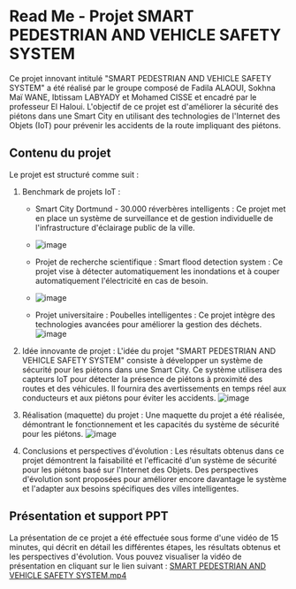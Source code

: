 # Read Me - Projet SMART PEDESTRIAN AND VEHICLE SAFETY SYSTEM

Ce projet innovant intitulé "SMART PEDESTRIAN AND VEHICLE SAFETY SYSTEM" a été réalisé par le groupe composé de Fadila ALAOUI, Sokhna Maï WANE, Ibtissam LABYADY et Mohamed CISSE et  encadré par le professeur El Haloui. L'objectif de ce projet est d'améliorer la sécurité des piétons dans une Smart City en utilisant des technologies de l'Internet des Objets (IoT) pour prévenir les accidents de la route impliquant des piétons.

## Contenu du projet

Le projet est structuré comme suit :

1. Benchmark de projets IoT :
   - Smart City Dortmund - 30.000 réverbères intelligents : Ce projet met en place un système de surveillance et de gestion individuelle de l'infrastructure d'éclairage public de la ville.
   - 
     ![image](https://github.com/ibtissam01/IOT_Project/assets/89752387/61c386d1-8e71-4126-bef1-0dca2da265b0)

   - Projet de recherche scientifique : Smart flood detection system : Ce projet vise à détecter automatiquement les inondations et à couper automatiquement l'électricité en cas de besoin.
   - 
     ![image](https://github.com/ibtissam01/IOT_Project/assets/89752387/02e66e2e-a740-4594-b3c0-ae4a968fd31b)

   - Projet universitaire : Poubelles intelligentes : Ce projet intègre des technologies avancées pour améliorer la gestion des déchets.
![image](https://github.com/ibtissam01/IOT_Project/assets/89752387/334a27bb-ee8f-431c-9479-23c44c83e1a6)

2. Idée innovante de projet :
   L'idée du projet "SMART PEDESTRIAN AND VEHICLE SAFETY SYSTEM" consiste à développer un système de sécurité pour les piétons dans une Smart City. Ce système utilisera des capteurs IoT pour détecter la présence de piétons à proximité des routes et des véhicules. Il fournira des avertissements en temps réel aux conducteurs et aux piétons pour éviter les accidents.
![image](https://github.com/ibtissam01/IOT_Project/assets/89752387/7647c03a-2631-452d-bc35-82b2370a40e3)

3. Réalisation (maquette) du projet :
   Une maquette du projet a été réalisée, démontrant le fonctionnement et les capacités du système de sécurité pour les piétons.
   ![image](https://github.com/ibtissam01/IOT_Project/assets/89752387/39ab269e-5c11-43a1-a86a-0d947f9148a6)


5. Conclusions et perspectives d'évolution :
   Les résultats obtenus dans ce projet démontrent la faisabilité et l'efficacité d'un système de sécurité pour les piétons basé sur l'Internet des Objets. Des perspectives d'évolution sont proposées pour améliorer encore davantage le système et l'adapter aux besoins spécifiques des villes intelligentes.


## Présentation et support PPT
La présentation de ce projet a été effectuée sous forme d'une vidéo de 15 minutes, qui décrit en détail les différentes étapes, les résultats obtenus et les perspectives d'évolution. Vous pouvez visualiser la vidéo de présentation en cliquant sur le lien suivant : [SMART PEDESTRIAN AND VEHICLE SAFETY SYSTEM.mp4]([https://example.com/video](https://esiac-my.sharepoint.com/personal/mohamed_cisse_esi_ac_ma/_layouts/15/stream.aspx?id=%2Fpersonal%2Fmohamed%5Fcisse%5Fesi%5Fac%5Fma%2FDocuments%2FPi%C3%A8ces%20jointes%2FSMART%20PEDESTRIAN%20AND%20VEHICULE%20SAFETY%20SYSTEM%2Emp4&ct=1700659897249&or=OWA%2DNTB&cid=d863de87%2Db797%2Df4da%2D1fd0%2Df48885bf636e&ga=1&referrer=StreamWebApp%2EWeb&referrerScenario=AddressBarCopied%2Eview)https://esiac-my.sharepoint.com/personal/mohamed_cisse_esi_ac_ma/_layouts/15/stream.aspx?id=%2Fpersonal%2Fmohamed%5Fcisse%5Fesi%5Fac%5Fma%2FDocuments%2FPi%C3%A8ces%20jointes%2FSMART%20PEDESTRIAN%20AND%20VEHICULE%20SAFETY%20SYSTEM%2Emp4&ct=1700659897249&or=OWA%2DNTB&cid=d863de87%2Db797%2Df4da%2D1fd0%2Df48885bf636e&ga=1&referrer=StreamWebApp%2EWeb&referrerScenario=AddressBarCopied%2Eview)
